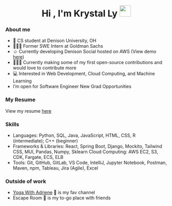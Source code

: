 
<h1 align="center"><b>Hi , I'm Krystal Ly </b><img src="https://media.giphy.com/media/hvRJCLFzcasrR4ia7z/giphy.gif" width="35"></h1>
	
<h3>About me</h3>

- 🏫 CS student at Denison University, OH
- 👩🏻‍💻 Former SWE Intern at Goldman Sachs
- ☺️ Currently developing Denison Social hosted on AWS (View demo <a href="https://d2043rjub15yfz.cloudfront.net/">here</a>)
- 🧑‍🤝‍🧑 Currently making some of my first open-source contributions and would love to contribute more
- 💻 Interested in Web Development, Cloud Computing, and Machine Learning
- I’m open for Software Engineer New Grad Opportunities

<h3>My Resume</h3>
View my resume <a href="https://drive.google.com/file/d/1LpRU4-f1JMpKOmQjg6Dzz3O1_mtyfsqs/view?usp=sharing/">here</a>

<h3>Skills</h3>

- Languages: Python, SQL, Java, JavaScript, HTML, CSS, R (intermediate); C++ (beginner)
- Frameworks & Libraries: React, Spring Boot, Django, Mockito, Tailwind CSS, MUI, Pandas, Numpy, Sklearn Cloud Computing: AWS EC2, S3, CDK, Fargate, ECS, ELB
- Tools: Git, GitHub, GitLab, VS Code, IntelliJ, Jupyter Notebook, Postman, Maven, npm, Tableau, Jira (Agile), Excel

<h3>Outside of work</h3>

- <a href="https://www.youtube.com/user/yogawithadriene">Yoga With Adriene</a> 🧘 is my fav channel
- Escape Room 🧩 is my to-go place with friends


